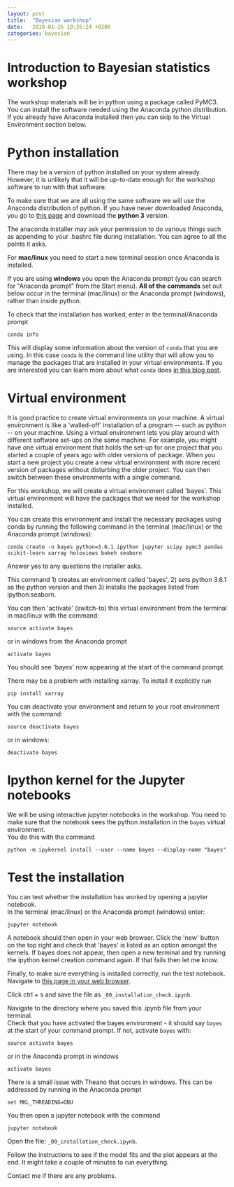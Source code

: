 ```yaml
---
layout: post
title:  "Bayesian workshop"
date:   2018-01-26 10:35:24 +0200
categories: bayesian
---
```

<script type="text/javascript" async
  src="https://cdn.mathjax.org/mathjax/latest/MathJax.js?config=TeX-MML-AM_CHTML">
</script>

# Introduction to Bayesian statistics workshop
The workshop materials will be in python using a package called PyMC3.
You can install the software needed using the Anaconda python distribution.
If you already have Anaconda installed then you can skip to the Virtual Environment
section below.

# Python installation
There may be a version of python installed on your system already.  However,
it is unlikely that it will be up-to-date enough for the
workshop software to run with that software.  

To make sure that we are all using the same software we will use
the Anaconda distribution of python.  If you have never downloaded Anaconda,
you go to [this page](https://www.anaconda.com/download/
) and download the **python 3** version.

The anaconda installer may ask your permission to do various things such as
appending to your .bashrc file during installation. You can agree to all the points it asks.

For **mac/linux** you need to start a new terminal
session once Anaconda is installed.

If you are using **windows** you open the Anaconda prompt (you can search for
"Anaconda prompt" from the Start menu).  **All of the commands** set out
below occur in the terminal (mac/linux) or the Anaconda prompt (windows),
rather than inside python.

To check that the installation has worked, enter in the terminal/Anaconda prompt
```
conda info
```
This will display some information about the version of ```conda``` that you
are using.  In this case ```conda``` is the command line utility that
will allow you to manage the packages that are installed in your
virtual environments.  If you are interested you
can learn more about what ```conda``` does [in this blog post](http://jakevdp.github.io/blog/2016/08/25/conda-myths-and-misconceptions/).


# Virtual environment
It is good practice to create virtual environments on your
machine.  A virtual environment is like a 'walled-off' installation of a
program -- such as python -- on your machine.  Using a virtual environment lets you play around
with different software set-ups on the same machine.  For example, you might
have one virtual environment that holds the set-up for one project
that you started a couple of years ago with older versions of package.
When you start a new project you create a new virtual environment with
more recent version of packages without disturbing the older project.
You can then switch between these environments with a single command.

For this workshop, we will create a virtual environment called 'bayes'. This
virtual environment will have the packages that we need for the workshop installed.

You can create this environment and install the necessary packages using  
conda by running the following command
in the terminal (mac/linux) or the Anaconda prompt (windows):
```
conda create -n bayes python=3.6.1 ipython jupyter scipy pymc3 pandas scikit-learn xarray holoviews bokeh seaborn
```
Answer yes to any questions the installer asks.


This command 1) creates an environment called 'bayes', 2) sets python 3.6.1 as the
python version and then 3) installs the packages listed from ipython:seaborn.  

You can then 'activate' (switch-to) this virtual environment from
the terminal in mac/linux with the command:
```
source activate bayes
```
or in windows from the Anaconda prompt

```
activate bayes
```

You should see 'bayes' now appearing at the start of the command prompt.  

There may be a problem with installing xarray.  To install it
explicitly run
```
pip install xarray
```

You can deactivate your environment and return
to your root environment with the command:
```
source deactivate bayes
```
or in windows:
```
deactivate bayes
```

# Ipython kernel for the Jupyter notebooks
We will be using interactive jupyter notebooks in the workshop.  You need to
make sure that the notebook sees the python installation
in the ```bayes``` virtual environment.  
You do this with the command
```
python -m ipykernel install --user --name bayes --display-name "bayes"
```

# Test the installation
You can test whether the installation has worked by opening a jupyter notebook.  
In the terminal (mac/linux) or the Anaconda prompt (windows) enter:
```
jupyter notebook
```

A notebook should then open in your web browser.  Click the 'new' button
on the top right and check that 'bayes' is listed as an option amongst the
kernels.  If bayes does not appear, then open a new terminal and try running the
ipython kernel creation command again.  If that fails then let me know.

Finally, to make sure everything is installed correctly, run the test notebook.
Navigate to [this page in your web browser](https://raw.githubusercontent.com/braaannigan/explore_data/master/_00_installation_check.ipynb).

Click ctrl + s and save the file as ```_00_installation_check.ipynb```.

Navigate to the directory where you saved this .ipynb file from your terminal.  
Check that you have activated the bayes environment - it should say ```bayes```
at the start of your command prompt. If not, activate ```bayes``` with:
```
source activate bayes
```
or in the Anaconda prompt in windows

```
activate bayes
```

There is a small issue with Theano that occurs in windows. This can be
addressed by running in the Anaconda prompt
```
set MKL_THREADING=GNU
```

You then open a jupyter notebook with the command
```
jupyter notebook
```

Open the file: ```_00_installation_check.ipynb```.

Follow the instructions to see if the model fits and the plot appears at the end.
It might take a couple of minutes to run everything.



Contact me if there are any problems.
